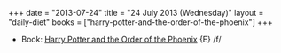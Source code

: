 +++
date = "2013-07-24"
title = "24 July 2013 (Wednesday)"
layout = "daily-diet"
books = ["harry-potter-and-the-order-of-the-phoenix"]
+++

<ul>
<li class="entry books">Book: <a href="/books/harry-potter-and-the-order-of-the-phoenix">Harry Potter and the Order of the Phoenix</a> {E} /f/</li>
</ul>